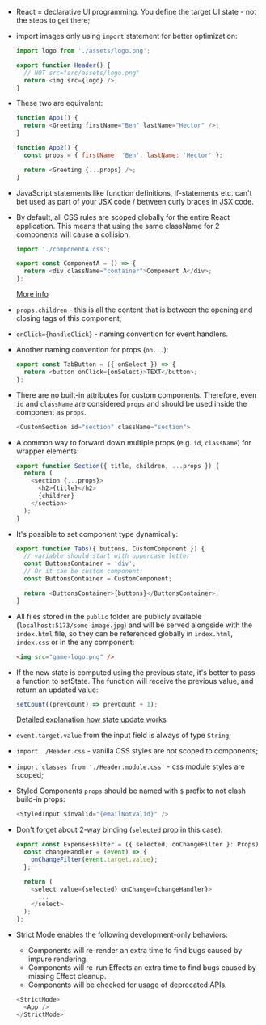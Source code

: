 - React = declarative UI programming. You define the target UI state - not the steps to get there;

- import images only using `import` statement for better optimization:

  ```js
  import logo from './assets/logo.png';

  export function Header() {
    // NOT src="src/assets/logo.png"
    return <img src={logo} />;
  }
  ```

- These two are equivalent:

  ```js
  function App1() {
    return <Greeting firstName="Ben" lastName="Hector" />;
  }

  function App2() {
    const props = { firstName: 'Ben', lastName: 'Hector' };

    return <Greeting {...props} />;
  }
  ```

- JavaScript statements like function definitions, if-statements etc. can't bet used as part of your JSX code / between curly braces in JSX code.

- By default, all CSS rules are scoped globally for the entire React application. This means that using the same className for 2 components will cause a collision.

  ```js
  import './componentA.css';

  export const ComponentA = () => {
    return <div className="container">Component A</div>;
  };
  ```

  [More info](https://www.upbeatcode.com/react/css-scoping-in-react-everything-you-need-to-know/)

- `props.children` - this is all the content that is between the opening and closing tags of this component;

- `onClick={handleClick}` - naming convention for event handlers.

- Another naming convention for props (`on...`):

  ```js
  export const TabButton = ({ onSelect }) => {
    return <button onClick={onSelect}>TEXT</button>;
  };
  ```

- There are no built-in attributes for custom components. Therefore, even `id` and `className` are considered `props` and should be used inside the component as `props`.

  ```js
  <CustomSection id="section" className="section">
  ```

- A common way to forward down multiple props (e.g. `id`, `className`) for wrapper elements:

  ```js
  export function Section({ title, children, ...props }) {
    return (
      <section {...props}>
        <h2>{title}</h2>
        {children}
      </section>
    );
  }
  ```

- It's possible to set component type dynamically:

  ```js
  export function Tabs({ buttons, CustomComponent }) {
    // variable should start with uppercase letter
    const ButtonsContainer = 'div';
    // Or it can be custom component:
    const ButtonsContainer = CustomComponent;

    return <ButtonsContainer>{buttons}</ButtonsContainer>;
  }
  ```

- All files stored in the `public` folder are publicly available (`localhost:5173/some-image.jpg`) and will be served alongside with the `index.html` file, so they can be referenced globally in `index.html`, `index.css` or in the any component:

  ```html
  <img src="game-logo.png" />
  ```

- If the new state is computed using the previous state, it's better to pass a function to setState. The function will receive the previous value, and return an updated value:

  ```js
  setCount((prevCount) => prevCount + 1);
  ```

  [Detailed explanation how state update works](https://react.dev/learn/queueing-a-series-of-state-updates)

- `event.target.value` from the input field is always of type `String`;

- `import ./Header.css` - vanilla CSS styles are not scoped to components;
- `import classes from './Header.module.css'` - css module styles are scoped;

- Styled Components `props` should be named with `$` prefix to not clash build-in props:

  ```js
  <StyledInput $invalid="{emailNotValid}" />
  ```

- Don't forget about 2-way binding (`selected` prop in this case):

  ```js
  export const ExpensesFilter = ({ selected, onChangeFilter }: Props) => {
    const changeHandler = (event) => {
      onChangeFilter(event.target.value);
    };

    return (
      <select value={selected} onChange={changeHandler}>
        ...
      </select>
    );
  };
  ```

- Strict Mode enables the following development-only behaviors:

  - Components will re-render an extra time to find bugs caused by impure rendering.
  - Components will re-run Effects an extra time to find bugs caused by missing Effect cleanup.
  - Components will be checked for usage of deprecated APIs.

  ```js
  <StrictMode>
    <App />
  </StrictMode>
  ```
